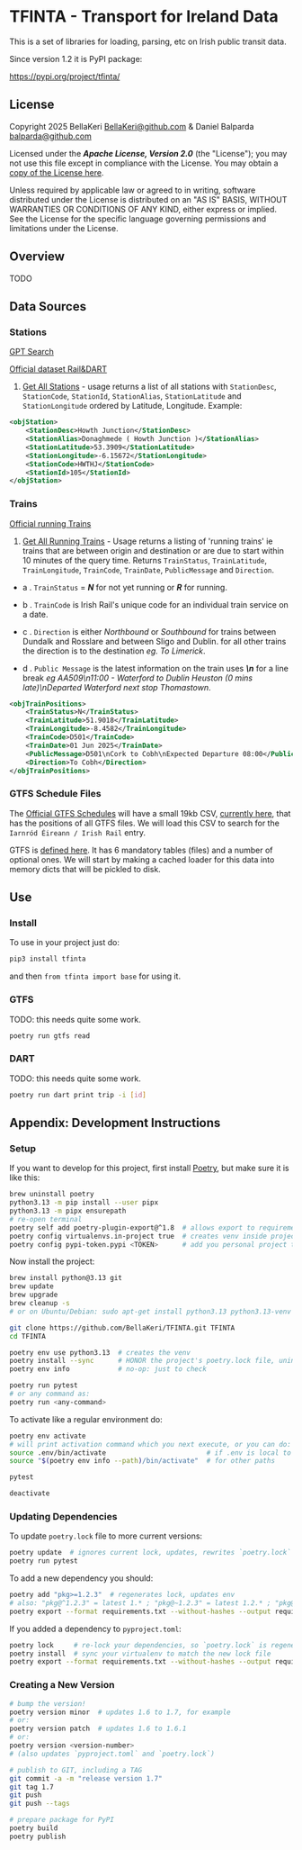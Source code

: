 # TFINTA - Transport for Ireland Data

This is a set of libraries for loading, parsing, etc on Irish public transit data.

Since version 1.2 it is PyPI package:

<https://pypi.org/project/tfinta/>

## License

Copyright 2025 BellaKeri <BellaKeri@github.com> & Daniel Balparda <balparda@github.com>

Licensed under the ***Apache License, Version 2.0*** (the "License"); you may not use this file except in compliance with the License. You may obtain a [copy of the License here](http://www.apache.org/licenses/LICENSE-2.0).

Unless required by applicable law or agreed to in writing, software distributed under the License is distributed on an "AS IS" BASIS, WITHOUT WARRANTIES OR CONDITIONS OF ANY KIND, either express or implied. See the License for the specific language governing permissions and limitations under the License.

## Overview

TODO

## Data Sources

### Stations

[GPT Search](https://chatgpt.com/share/683abe5a-9e80-800d-b703-f5080a69c970)

[Official dataset Rail&DART](https://api.irishrail.ie/realtime/)

1. [Get All Stations](http://api.irishrail.ie/realtime/realtime.asmx/getAllStationsXML) - usage  returns a list of all stations with `StationDesc`, `StationCode`, `StationId`, `StationAlias`, `StationLatitude` and `StationLongitude` ordered by Latitude, Longitude. Example:

```xml
<objStation>
    <StationDesc>Howth Junction</StationDesc>
    <StationAlias>Donaghmede ( Howth Junction )</StationAlias>
    <StationLatitude>53.3909</StationLatitude>
    <StationLongitude>-6.15672</StationLongitude>
    <StationCode>HWTHJ</StationCode>
    <StationId>105</StationId>
</objStation>
```

### Trains

[Official running Trains](http://api.irishrail.ie/realtime/)

1. [Get All Running Trains](http://api.irishrail.ie/realtime/realtime.asmx/getCurrentTrainsXML) - Usage returns a listing of 'running trains' ie trains that are between origin and destination or are due to start within 10 minutes of the query time. Returns `TrainStatus`, `TrainLatitude`, `TrainLongitude`, `TrainCode`, `TrainDate`, `PublicMessage` and `Direction`.

* a . `TrainStatus` = ***N*** for not yet running or ***R*** for running.

* b . `TrainCode` is Irish Rail's unique code for an individual train service on a date.

* c . `Direction` is either *Northbound* or *Southbound* for trains between Dundalk and Rosslare and between Sligo and Dublin.  for all other trains the direction is to the destination *eg. To Limerick*.

* d . `Public Message` is the latest information on the train uses ***\n*** for a line break *eg AA509\n11:00 - Waterford to Dublin Heuston (0 mins late)\nDeparted Waterford next stop Thomastown*.

```xml
<objTrainPositions>
    <TrainStatus>N</TrainStatus>
    <TrainLatitude>51.9018</TrainLatitude>
    <TrainLongitude>-8.4582</TrainLongitude>
    <TrainCode>D501</TrainCode>
    <TrainDate>01 Jun 2025</TrainDate>
    <PublicMessage>D501\nCork to Cobh\nExpected Departure 08:00</PublicMessage>
    <Direction>To Cobh</Direction>
</objTrainPositions>
```

### GTFS Schedule Files

The [Official GTFS Schedules](https://data.gov.ie/dataset/operator-gtfs-schedule-files) will have a small 19kb CSV, [currently here](https://www.transportforireland.ie/transitData/Data/GTFS%20Operator%20Files.csv), that has the positions of all GTFS files. We will load this CSV to search for the `Iarnród Éireann / Irish Rail` entry.

GTFS is [defined here](https://gtfs.org/documentation/schedule/reference/). It has 6 mandatory tables (files) and a number of optional ones. We will start by making a cached loader for this data into memory dicts that will be pickled to disk.

## Use

### Install

To use in your project just do:

```sh
pip3 install tfinta
```

and then `from tfinta import base` for using it.

### GTFS

TODO: this needs quite some work.

```sh
poetry run gtfs read
```

### DART

TODO: this needs quite some work.

```sh
poetry run dart print trip -i [id]
```

## Appendix: Development Instructions

### Setup

If you want to develop for this project, first install [Poetry](https://python-poetry.org/docs/cli/), but make sure it is like this:

```sh
brew uninstall poetry
python3.13 -m pip install --user pipx
python3.13 -m pipx ensurepath
# re-open terminal
poetry self add poetry-plugin-export@^1.8  # allows export to requirements.txt (see below)
poetry config virtualenvs.in-project true  # creates venv inside project directory
poetry config pypi-token.pypi <TOKEN>      # add you personal project token
```

Now install the project:

```sh
brew install python@3.13 git
brew update
brew upgrade
brew cleanup -s
# or on Ubuntu/Debian: sudo apt-get install python3.13 python3.13-venv git

git clone https://github.com/BellaKeri/TFINTA.git TFINTA
cd TFINTA

poetry env use python3.13  # creates the venv
poetry install --sync      # HONOR the project's poetry.lock file, uninstalls stray packages
poetry env info            # no-op: just to check

poetry run pytest
# or any command as:
poetry run <any-command>
```

To activate like a regular environment do:

```sh
poetry env activate
# will print activation command which you next execute, or you can do:
source .env/bin/activate                         # if .env is local to the project
source "$(poetry env info --path)/bin/activate"  # for other paths

pytest

deactivate
```

### Updating Dependencies

To update `poetry.lock` file to more current versions:

```sh
poetry update  # ignores current lock, updates, rewrites `poetry.lock` file
poetry run pytest
```

To add a new dependency you should:

```sh
poetry add "pkg>=1.2.3"  # regenerates lock, updates env
# also: "pkg@^1.2.3" = latest 1.* ; "pkg@~1.2.3" = latest 1.2.* ; "pkg@1.2.3" exact
poetry export --format requirements.txt --without-hashes --output requirements.txt
```

If you added a dependency to `pyproject.toml`:

```sh
poetry lock     # re-lock your dependencies, so `poetry.lock` is regenerated
poetry install  # sync your virtualenv to match the new lock file
poetry export --format requirements.txt --without-hashes --output requirements.txt
```

### Creating a New Version

```sh
# bump the version!
poetry version minor  # updates 1.6 to 1.7, for example
# or:
poetry version patch  # updates 1.6 to 1.6.1
# or:
poetry version <version-number>
# (also updates `pyproject.toml` and `poetry.lock`)

# publish to GIT, including a TAG
git commit -a -m "release version 1.7"
git tag 1.7
git push
git push --tags

# prepare package for PyPI
poetry build
poetry publish
```
